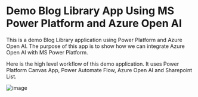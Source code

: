 # Demo Blog Library App Using MS Power Platform and Azure Open AI
This is a demo Blog Library application using Power Platform and Azure Open AI. The purpose of this app is to show how we can integrate Azure Open AI with  MS Power Platform. 

Here is the high level workflow of this demo application. It uses Power Platform Canvas App, Power Automate Flow, Azure Open AI and Sharepoint List.

![image](https://github.com/arindamhazramsft/BlogLibraryUsingAzureOpenAI/assets/123211674/f34b8b19-abb7-46e4-8f0e-58a5e3b42a6e)


